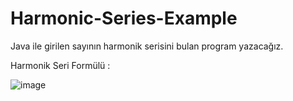 # Harmonic-Series-Example
Java ile girilen sayının harmonik serisini bulan program yazacağız.

Harmonik Seri Formülü :

![image](https://user-images.githubusercontent.com/28059869/166141565-8ab9b6ef-479c-4c21-bbde-acd51ed47f8e.png)
